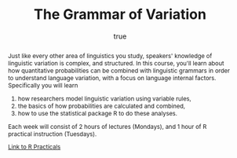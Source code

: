 ---
layout: paper
title: "The Grammar of Variation"
year: 2015
author: [ { name: "Josef Fruehwald", url: "jofrhwld.github.io" }]
abstract: "
<p>Just like every other area of linguistics you study, speakers' knowledge of linguistic variation is complex, and structured. In this course, you'll learn about how quantitative probabilities can be combined with linguistic grammars in order to understand language variation, with a focus on language internal factors. Specifically you will learn
</p>
<ol>
	<li> how researchers model linguistic variation using variable rules,</li>
	<li>the basics of how probabilities are calculated and combined,</li>
	<li>how to use the statistical package R to do these analyses.</li>
</ol>
<p>
Each week will consist of 2 hours of lectures (Mondays), and 1 hour of R practical instruction (Tuesdays).
</p>
<p>
<a href = 'courses/2015_gram_var/practicals'>Link to R Practicals</a>
</p>
"
published: []
categories: [course]
display-category: "course"
---
